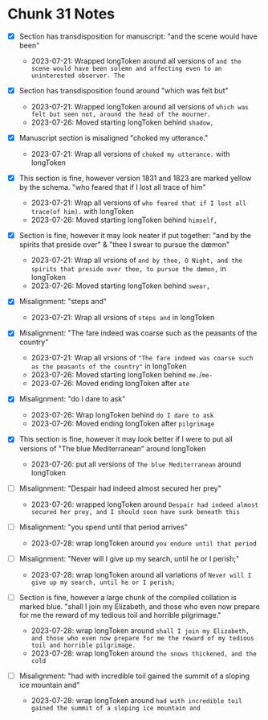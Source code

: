 # Chunk 31 Notes
- [X] Section has transdisposition for manuscript: "and the scene would have been"
    - 2023-07-21: Wrapped longToken around all versions of `and the scene would have been solemn and affecting even to an uninterested observer. The`

- [X] Section has transdisposition found around "which was felt but"
    - 2023-07-21: Wrapped longToken around all versions of `which was felt but seen not, around the head of the mourner.`
    - 2023-07-26: Moved starting longToken behind `shadow,`

- [X] Manuscript section is misaligned "choked my utterance."
    - 2023-07-21: Wrap all versions of `choked my utterance.` with longToken

- [X] This section is fine, however version 1831 and 1823 are marked yellow by the schema. "who feared that if I lost all trace of him"
    - 2023-07-21: Wrap all versions of `who feared that if I lost all trace(of him).` with longToken
    - 2023-07-26: Moved starting longToken behind `himself,`
 
- [X] Section is fine, however it may look neater if put together: "and by the spirits that preside over" & "thee I swear to pursue the dæmon"
    - 2023-07-21: Wrap all vrsions of `and by thee, O Night, and the spirits that preside over thee, to pursue the dæmon,` in longToken
    - 2023-07-26: Moved starting longToken behind `swear,`
 
- [X] Misalignment: "steps and"
    - 2023-07-21: Wrap all vrsions of `steps and` in longToken

- [X] Misalignment: "The fare indeed was coarse such as the peasants of the country"
    - 2023-07-21: Wrap all vrsions of `"The fare indeed was coarse such as the peasants of the country"` in longToken
    - 2023-07-26: Moved starting longToken behind `me.`/`me-`
    - 2023-07-26: Moved ending longToken after `ate`

- [X] Misalignment: "do I dare to ask"
    - 2023-07-26: Wrap  longToken behind `do I dare to ask` 
    - 2023-07-26: Moved ending longToken after `pilgrimage`
    
- [X] This section is fine, however it may look better if I were to put all versions of "The blue Mediterranean" around longToken
    - 2023-07-26: put all versions of `The blue Mediterranean` around longToken

- [ ] Misalignment: "Despair had indeed almost secured her prey"
    - 2023-07-26: wrapped longToken around `Despair had indeed almost secured her prey, and I should soon have sunk beneath this`
    
- [ ] Misalignment: "you spend until that period arrives"
    - 2023-07-28: wrap longToken around `you endure until that period`

- [ ] Misalignment: "Never will I give up my search, until he or I perish;"
    - 2023-07-28: wrap longToken around all variations of `Never will I give up my search, until he or I perish;`
    
- [ ] Section is fine, however a large chunk of the compiled collation is marked blue. "shall I join my Elizabeth, and those who even now prepare for me the reward of my tedious toil and horrible pilgrimage."
    - 2023-07-28: wrap longToken around `shall I join my Elizabeth, and those who even now prepare for me the reward of my tedious toil and horrible pilgrimage.`
    - 2023-07-28: wrap longToken around `the snows thickened, and the cold`

- [ ] Misalignment: "had with incredible toil gained the summit of a sloping ice mountain and"
    - 2023-07-28: wrap longToken around `had with incredible toil gained the summit of a sloping ice mountain and`